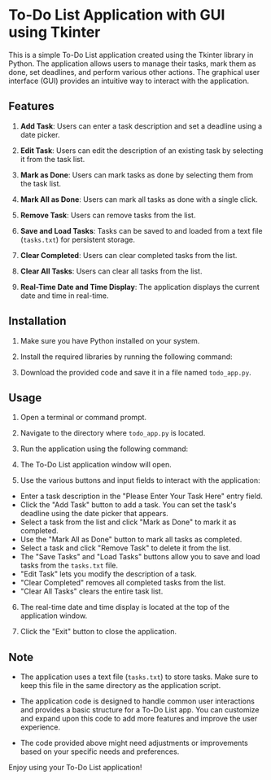 # To-Do List Application with GUI using Tkinter

This is a simple To-Do List application created using the Tkinter library in Python. The application allows users to manage their tasks, mark them as done, set deadlines, and perform various other actions. The graphical user interface (GUI) provides an intuitive way to interact with the application.

## Features

1. **Add Task**: Users can enter a task description and set a deadline using a date picker.

2. **Edit Task**: Users can edit the description of an existing task by selecting it from the task list.

3. **Mark as Done**: Users can mark tasks as done by selecting them from the task list.

4. **Mark All as Done**: Users can mark all tasks as done with a single click.

5. **Remove Task**: Users can remove tasks from the list.

6. **Save and Load Tasks**: Tasks can be saved to and loaded from a text file (`tasks.txt`) for persistent storage.

7. **Clear Completed**: Users can clear completed tasks from the list.

8. **Clear All Tasks**: Users can clear all tasks from the list.

9. **Real-Time Date and Time Display**: The application displays the current date and time in real-time.

## Installation

1. Make sure you have Python installed on your system.

2. Install the required libraries by running the following command:

3. Download the provided code and save it in a file named `todo_app.py`.

## Usage

1. Open a terminal or command prompt.

2. Navigate to the directory where `todo_app.py` is located.

3. Run the application using the following command:

4. The To-Do List application window will open.

5. Use the various buttons and input fields to interact with the application:

- Enter a task description in the "Please Enter Your Task Here" entry field.
- Click the "Add Task" button to add a task. You can set the task's deadline using the date picker that appears.
- Select a task from the list and click "Mark as Done" to mark it as completed.
- Use the "Mark All as Done" button to mark all tasks as completed.
- Select a task and click "Remove Task" to delete it from the list.
- The "Save Tasks" and "Load Tasks" buttons allow you to save and load tasks from the `tasks.txt` file.
- "Edit Task" lets you modify the description of a task.
- "Clear Completed" removes all completed tasks from the list.
- "Clear All Tasks" clears the entire task list.

6. The real-time date and time display is located at the top of the application window.

7. Click the "Exit" button to close the application.

## Note

- The application uses a text file (`tasks.txt`) to store tasks. Make sure to keep this file in the same directory as the application script.

- The application code is designed to handle common user interactions and provides a basic structure for a To-Do List app. You can customize and expand upon this code to add more features and improve the user experience.

- The code provided above might need adjustments or improvements based on your specific needs and preferences.

Enjoy using your To-Do List application!
